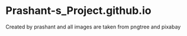 # Prashant-s_Project.github.io
Created by prashant and all images are taken from pngtree and pixabay 
